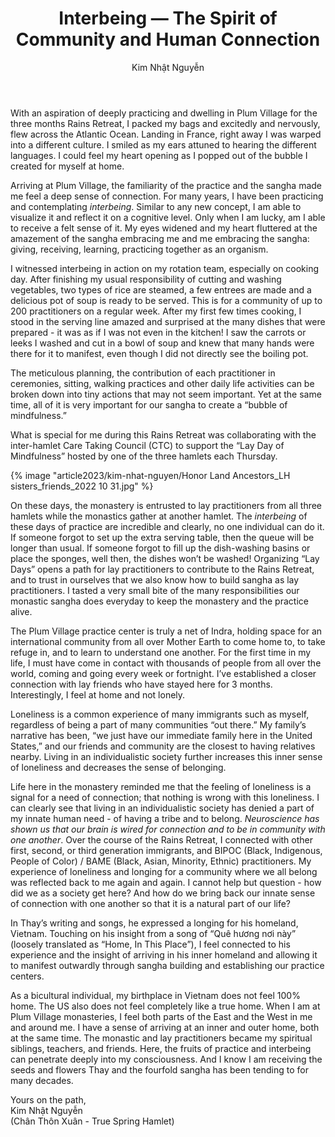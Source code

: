 ﻿---
title: Interbeing — The Spirit of Community and Human Connection
author: Kim Nhật Nguyễn
---

With an aspiration of deeply practicing and dwelling in Plum Village for the three months Rains Retreat, I packed my bags and excitedly and nervously, flew across the Atlantic Ocean. Landing in France, right away I was warped into a different culture. I smiled as my ears attuned to hearing the different languages. I could feel my heart opening as I popped out of the bubble I created for myself at home.

Arriving at Plum Village, the familiarity of the practice and the sangha made me feel a deep sense of connection. For many years, I have been practicing and contemplating *interbeing*. Similar to any new concept, I am able to visualize it and reflect it on a cognitive level. Only when I am lucky, am I able to receive a felt sense of it. My eyes widened and my heart fluttered at the amazement of the sangha embracing me and me embracing the sangha: giving, receiving, learning, practicing together as an organism.

I witnessed interbeing in action on my rotation team, especially on cooking day. After finishing my usual responsibility of cutting and washing vegetables, two types of rice are steamed, a few entrees are made and a delicious pot of soup is ready to be served. This is for a community of up to 200 practitioners on a regular week. After my first few times cooking, I stood in the serving line amazed and surprised at the many dishes that were prepared - it was as if I was not even in the kitchen! I saw the carrots or leeks I washed and cut in a bowl of soup and knew that many hands were there for it to manifest, even though I did not directly see the boiling pot.

The meticulous planning, the contribution of each practitioner in ceremonies, sitting, walking practices and other daily life activities can be broken down into tiny actions that may not seem important. Yet at the same time, all of it is very important for our sangha to create a “bubble of mindfulness.”

What is special for me during this Rains Retreat was collaborating with the inter-hamlet Care Taking Council (CTC) to support the “Lay Day of Mindfulness” hosted by one of the three hamlets each Thursday.

{% image "article2023/kim-nhat-nguyen/Honor Land Ancestors_LH sisters_friends_2022 10 31.jpg" %}

On these days, the monastery is entrusted to lay practitioners from all three hamlets while the monastics gather at another hamlet. The *interbeing* of these days of practice are incredible and clearly, no one individual can do it. If someone forgot to set up the extra serving table, then the queue will be longer than usual. If someone forgot to fill up the dish-washing basins or place the sponges, well then, the dishes won’t be washed! Organizing “Lay Days” opens a path for lay practitioners to contribute to the Rains Retreat, and to trust in ourselves that we also know how to build sangha as lay practitioners. I tasted a very small bite of the many responsibilities our monastic sangha does everyday to keep the monastery and the practice alive. 

The Plum Village practice center is truly a net of Indra, holding space for an international community from all over Mother Earth to come home to, to take refuge in, and to learn to understand one another. For the first time in my life, I must have come in contact with thousands of people from all over the world, coming and going every week or fortnight. I’ve established a closer connection with lay friends who have stayed here for 3 months. Interestingly, I feel at home and not lonely. 

Loneliness is a common experience of many immigrants such as myself, regardless of being a part of many communities “out there.” My family’s narrative has been, “we just have our immediate family here in the United States,” and our friends and community are the closest to having relatives nearby. Living in an individualistic society further increases this inner sense of loneliness and decreases the sense of belonging. 

Life here in the monastery reminded me that the feeling of loneliness is a signal for a need of connection; that nothing is wrong with this loneliness. I can clearly see that living in an individualistic society has denied a part of my innate human need - of having a tribe and to belong. *Neuroscience has shown us that our brain is wired for connection and to be in community with one another*. Over the course of the Rains Retreat, I connected with other first, second, or third generation immigrants, and BIPOC (Black, Indigenous, People of Color) / BAME (Black, Asian, Minority, Ethnic) practitioners. My experience of loneliness and longing for a community where we all belong was reflected back to me again and again. I cannot help but question - how did we as a society get here? And how do we bring back our innate sense of connection with one another so that it is a natural part of our life? 

In Thay’s writing and songs, he expressed a longing for his homeland, Vietnam. Touching on his insight from a song of “Quê hương nơi này” (loosely translated as “Home, In This Place”), I feel connected to his experience and the insight of arriving in his inner homeland and allowing it to manifest outwardly through sangha building and establishing our practice centers. 

As a bicultural individual, my birthplace in Vietnam does not feel 100% home. The US also does not feel completely like a true home. When I am at Plum Village monasteries, I feel both parts of the East and the West in me and around me. I have a sense of arriving at an inner and outer home, both at the same time. The monastic and lay practitioners became my spiritual siblings, teachers, and friends. Here, the fruits of practice and interbeing can penetrate deeply into my consciousness. And I know I am receiving the seeds and flowers Thay and the fourfold sangha has been tending to for many decades. 

<p class="signoff"><span class="signoff-lvl-1">Yours on the path,</span><br/>
<span class="signoff-lvl-2">Kim Nhật Nguyễn</span><br/>
<span class="signoff-lvl-2">(Chân Thôn Xuân - True Spring Hamlet)</span></p>